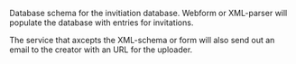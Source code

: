 
Database schema for the invitiation database.
Webform or XML-parser will populate the database with entries for invitations.

The service that axcepts the XML-schema or form will also send out an email to the creator with an URL for the uploader.


